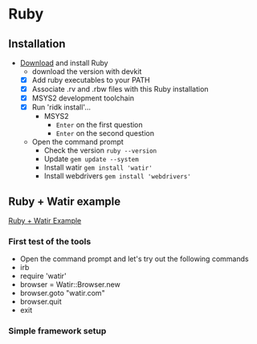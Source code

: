 # Ruby

## Installation

* [Download](https://rubyinstaller.org/) and install Ruby
    * download the version with devkit
    * [x] Add ruby executables to your PATH
    * [x] Associate .rv and .rbw files with this Ruby installation
    * [x] MSYS2 development toolchain
    * [x] Run 'ridk install'...
        * MSYS2
            * `Enter` on the first question
            * `Enter` on the second question
    * Open the command prompt
        * Check the version `ruby --version`
        * Update `gem update --system`
        * Install watir `gem install 'watir'`
        * Install webdrivers `gem install 'webdrivers'`

## Ruby + Watir example

[Ruby + Watir Example](Ruby_Watir_Example/Ruby_Watir_Example.md)

### First test of the tools

* Open the command prompt and let's try out the following commands
* irb
* require 'watir'
* browser = Watir::Browser.new
* browser.goto "watir.com"
* browser.quit
* exit

### Simple framework setup

